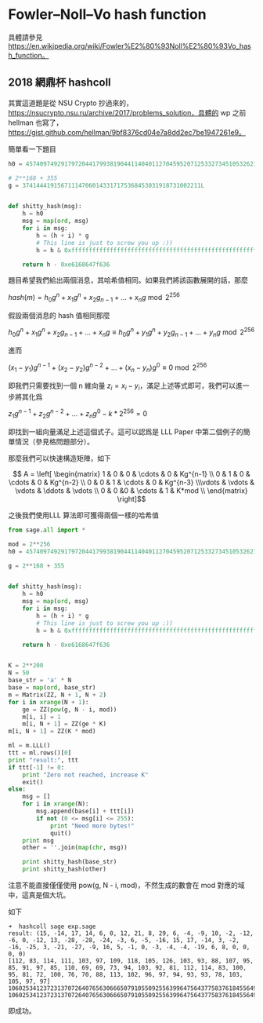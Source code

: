 # Fowler–Noll–Vo hash function

具體請參見 https://en.wikipedia.org/wiki/Fowler%E2%80%93Noll%E2%80%93Vo_hash_function。

## 2018 網鼎杯 hashcoll

其實這道題是從 NSU Crypto 抄過來的，https://nsucrypto.nsu.ru/archive/2017/problems_solution，具體的 wp 之前 hellman 也寫了，https://gist.github.com/hellman/9bf8376cd04e7a8dd2ec7be1947261e9。

簡單看一下題目

```python
h0 = 45740974929179720441799381904411404011270459520712533273451053262137196814399

# 2**168 + 355
g = 374144419156711147060143317175368453031918731002211L


def shitty_hash(msg):
    h = h0
    msg = map(ord, msg)
    for i in msg:
        h = (h + i) * g
        # This line is just to screw you up :))
        h = h & 0xffffffffffffffffffffffffffffffffffffffffffffffffffffffffffffffff

    return h - 0xe6168647f636
```

題目希望我們給出兩個消息，其哈希值相同。如果我們將該函數展開的話，那麼

$hash(m)=h_0g^n+x_1g^n+x_2g_{n-1}+...+x_ng \bmod 2^{256}$

假設兩個消息的 hash 值相同那麼

$h_0g^n+x_1g^n+x_2g_{n-1}+...+x_ng  \equiv h_0g^n+y_1g^n+y_2g_{n-1}+...+y_ng\bmod 2^{256}$

進而

$(x_1-y_1)g^{n-1}+(x_2-y_2)g^{n-2}+...+(x_n-y_n)g^0 \equiv 0 \bmod 2^{256}$

即我們只需要找到一個 n 維向量 $z_i=x_i-y_i$，滿足上述等式即可，我們可以進一步將其化爲

$z_1g^{n-1}+z_2g^{n-2}+...+z_ng^0-k*2^{256}=0$

即找到一組向量滿足上述這個式子。這可以認爲是 LLL Paper 中第二個例子的簡單情況（參見格問題部分）。

那麼我們可以快速構造矩陣，如下

$$ A = \left[ \begin{matrix} 1   & 0 & 0     & \cdots & 0 & Kg^{n-1}     \\ 0   & 1  & 0    & \cdots & 0 & Kg^{n-2}  \\ 0   & 0   & 1   & \cdots & 0 & Kg^{n-3} \\\vdots & \vdots & \vdots & \ddots & \vdots \\ 0   & 0   &0   & \cdots & 1 & K*mod     \\ \end{matrix} \right]$$

之後我們使用LLL 算法即可獲得兩個一樣的哈希值

```python
from sage.all import *

mod = 2**256
h0 = 45740974929179720441799381904411404011270459520712533273451053262137196814399

g = 2**168 + 355


def shitty_hash(msg):
    h = h0
    msg = map(ord, msg)
    for i in msg:
        h = (h + i) * g
        # This line is just to screw you up :))
        h = h & 0xffffffffffffffffffffffffffffffffffffffffffffffffffffffffffffffff

    return h - 0xe6168647f636


K = 2**200
N = 50
base_str = 'a' * N
base = map(ord, base_str)
m = Matrix(ZZ, N + 1, N + 2)
for i in xrange(N + 1):
    ge = ZZ(pow(g, N - i, mod))
    m[i, i] = 1
    m[i, N + 1] = ZZ(ge * K)
m[i, N + 1] = ZZ(K * mod)

ml = m.LLL()
ttt = ml.rows()[0]
print "result:", ttt
if ttt[-1] != 0:
    print "Zero not reached, increase K"
    exit()
else:
    msg = []
    for i in xrange(N):
        msg.append(base[i] + ttt[i])
        if not (0 <= msg[i] <= 255):
            print "Need more bytes!"
            quit()
    print msg
    other = ''.join(map(chr, msg))

    print shitty_hash(base_str)
    print shitty_hash(other)
```

注意不能直接僅僅使用 pow(g, N - i, mod)，不然生成的數會在 mod 對應的域中，這真是個大坑。

如下

```shell
➜  hashcoll sage exp.sage
result: (15, -14, 17, 14, 6, 0, 12, 21, 8, 29, 6, -4, -9, 10, -2, -12, -6, 0, -12, 13, -28, -28, -24, -3, 6, -5, -16, 15, 17, -14, 3, -2, -16, -25, 3, -21, -27, -9, 16, 5, -1, 0, -3, -4, -4, -19, 6, 8, 0, 0, 0, 0)
[112, 83, 114, 111, 103, 97, 109, 118, 105, 126, 103, 93, 88, 107, 95, 85, 91, 97, 85, 110, 69, 69, 73, 94, 103, 92, 81, 112, 114, 83, 100, 95, 81, 72, 100, 76, 70, 88, 113, 102, 96, 97, 94, 93, 93, 78, 103, 105, 97, 97]
106025341237231370726407656306665079105509255639964756437758376184556498283725
106025341237231370726407656306665079105509255639964756437758376184556498283725
```

即成功。
